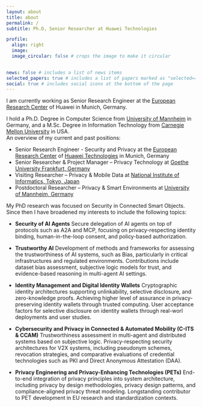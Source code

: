 ```yaml
---
layout: about
title: about
permalink: /
subtitle: Ph.D, Senior Researcher at Huawei Technologies

profile:
  align: right
  image: 
  image_circular: false # crops the image to make it circular
  

news: false # includes a list of news items
selected_papers: true # includes a list of papers marked as "selected={true}"
social: true # includes social icons at the bottom of the page
---
```


I am currently working as Senior Research Engineer at the [European Research Center](http://www.huawei.eu/research-and-innovation) of Huawei in Munich, Germany.   

I hold a Ph.D. Degree in Computer Science from [University of Mannheim](http://www.uni-mannheim.de/1/english/) in Germany, and a M.Sc. Degree in Information Technology from [Carnegie Mellon University](http://www.ini.cmu.edu/) in USA.  
An overview of my current and past positions:

* Senior Research Engineer - Security and Privacy at the [European Research Center](http://www.huawei.eu/research-and-innovation) of [Huawei Technologies](https://www.huawei.com/en/) in Munich, Germany
* Senior Researcher & Project Manager – Privacy Technology at [Goethe University Frankfurt, Germany](http://www.uni-frankfurt.de/en)
* Visiting Researcher – Privacy & Mobile Data at [National Institute of Informatics, Tokyo, Japan](http://www.nii.ac.jp/en/)
* Postdoctoral Researcher – Privacy & Smart Environments at [University of Mannheim, Germany](http://www.uni-mannheim.de/1/english/)


My PhD research was focused on Security in Connected Smart Objects. Since then I have broadened my interests to include the following topics:

* **Security of AI Agents**
Secure delegation of AI agents on top of protocols such as A2A and MCP, focusing on privacy-respecting identity binding, human-in-the-loop consent, and policy-based authorization.

* **Trustworthy AI**
Development of methods and frameworks for assessing the trustworthiness of AI systems, such as Bias, particularly in critical infrastructures and regulated environments. Contributions include dataset bias assessment, subjective logic models for trust, and evidence-based reasoning in multi-agent AI settings.

* **Identity Management and Digital Identity Wallets**
Cryptographic identity architectures supporting unlinkability, selective disclosure, and zero-knowledge proofs.  Achieving higher level of assurance in privacy-preserving identity wallets through trusted computing. User acceptance factors for selective disclosure on identity wallets through real-worl deployments and user studies.

* **Cybersecurity and Privacy in Connected & Automated Mobility (C-ITS & CCAM)**
Trustworthiness assessment in multi-agent and distributed systems based on subjective logic. Privacy-respecting security architectures for V2X systems, including pseudonym schemes, revocation strategies, and comparative evaluations of credential technologies such as PKI and Direct Anonymous Attestation (DAA).

* **Privacy Engineering and Privacy-Enhancing Technologies (PETs)**
End-to-end integration of privacy principles into system architecture, including privacy by design methodologies, privacy design patterns, and compliance-aligned privacy threat modeling. Longstanding contributor to PET development in EU research and standardization contexts.

